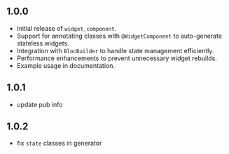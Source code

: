 ## 1.0.0

* Initial release of `widget_component`.
* Support for annotating classes with `@WidgetComponent` to auto-generate stateless widgets.
* Integration with `BlocBuilder` to handle state management efficiently.
* Performance enhancements to prevent unnecessary widget rebuilds.
* Example usage in documentation.


## 1.0.1

* update pub info

## 1.0.2

* fix `state` classes in generator